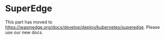 # SuperEdge

This part has moved to <https://wasmedge.org/docs/develop/deploy/kubernetes/superedge>. Please use our new docs.
